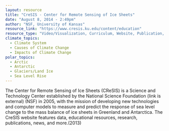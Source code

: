```yaml
---
layout: resource
title: "CreSIS - Center for Remote Sensing of Ice Sheets"
date: "August 8, 2014 - 2:49pm"
author: "NSF, University of Kansas"
resource_link: "https://www.cresis.ku.edu/content/education"
resource_type: "Video/Visualization, Curriculum, Website, Publication, Data"
climate_topics:
  - Climate System
  - Causes of Climate Change
  - Impacts of Climate Change
polar_topics:
  - Arctic
  - Antarctic
  - Glaciers/Land Ice
  - Sea Level Rise
---
```


The Center for Remote Sensing of Ice Sheets (CReSIS) is a Science and Technology Center established by the National Science Foundation (link is external) (NSF) in 2005, with the mission of developing new technologies and computer models to measure and predict the response of sea level change to the mass balance of ice sheets in Greenland and Antarctica.  The CreSIS website features data, educational resources, research, publications, news, and more.(2013)